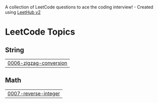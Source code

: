 A collection of LeetCode questions to ace the coding interview! - Created using [LeetHub v2](https://github.com/arunbhardwaj/LeetHub-2.0)
<!---LeetCode Topics Start-->
# LeetCode Topics
## String
|  |
| ------- |
| [0006-zigzag-conversion](https://github.com/byeol3325/code_studying/tree/master/0006-zigzag-conversion) |
## Math
|  |
| ------- |
| [0007-reverse-integer](https://github.com/byeol3325/code_studying/tree/master/0007-reverse-integer) |
<!---LeetCode Topics End-->